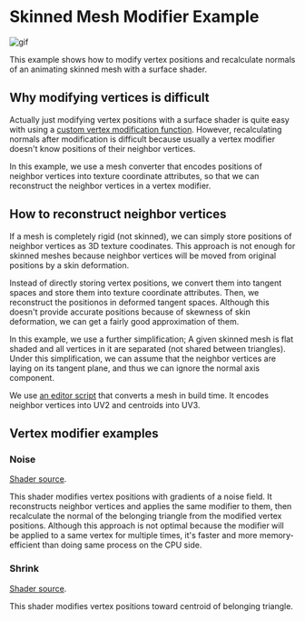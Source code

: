 Skinned Mesh Modifier Example
=============================

![gif](http://i.imgur.com/AoAt2bm.gif)

This example shows how to modify vertex positions and recalculate normals of an
animating skinned mesh with a surface shader.

Why modifying vertices is difficult
-----------------------------------

Actually just modifying vertex positions with a surface shader is quite easy
with using a [custom vertex modification function][VertexModifier]. However,
recalculating normals after modification is difficult because usually a vertex
modifier doesn't know positions of their neighbor vertices.

[VertexModifier]: https://docs.unity3d.com/Manual/SL-SurfaceShaderExamples.html

In this example, we use a mesh converter that encodes positions of neighbor
vertices into texture coordinate attributes, so that we can reconstruct the
neighbor vertices in a vertex modifier.

How to reconstruct neighbor vertices
------------------------------------

If a mesh is completely rigid (not skinned), we can simply store positions of
neighbor vertices as 3D texture coodinates. This approach is not enough for
skinned meshes because neighbor vertices will be moved from original positions
by a skin deformation.

Instead of directly storing vertex positions, we convert them into tangent
spaces and store them into texture coordinate attributes. Then, we reconstruct
the positionos in deformed tangent spaces. Although this doesn't provide
accurate positions because of skewness of skin deformation, we can get a fairly
good approximation of them.

In this example, we use a further simplification; A given skinned mesh is flat
shaded and all vertices in it are separated (not shared between triangles).
Under this simplification, we can assume that the neighbor vertices are laying
on its tangent plane, and thus we can ignore the normal axis component.

We use [an editor script][EditorScript] that converts a mesh in build time. It
encodes neighbor vertices into UV2 and centroids into UV3.

[EditorScript]: https://github.com/keijiro/SkinnedVertexModifier/blob/master/Assets/SkinnedVertexModifier/Editor/MeshEditor.cs#L120

Vertex modifier examples
------------------------

### Noise

[Shader source](https://github.com/keijiro/SkinnedVertexModifier/blob/master/Assets/SkinnedVertexModifier/Noise.shader).

This shader modifies vertex positions with gradients of a noise field. It
reconstructs neighbor vertices and applies the same modifier to them, then
recalculate the normal of the belonging triangle from the modified vertex
positions. Although this approach is not optimal because the modifier will be
applied to a same vertex for multiple times, it's faster and more memory-
efficient than doing same process on the CPU side.

### Shrink

[Shader source](https://github.com/keijiro/SkinnedVertexModifier/blob/master/Assets/SkinnedVertexModifier/Shrink.shader).

This shader modifies vertex positions toward centroid of belonging triangle.
